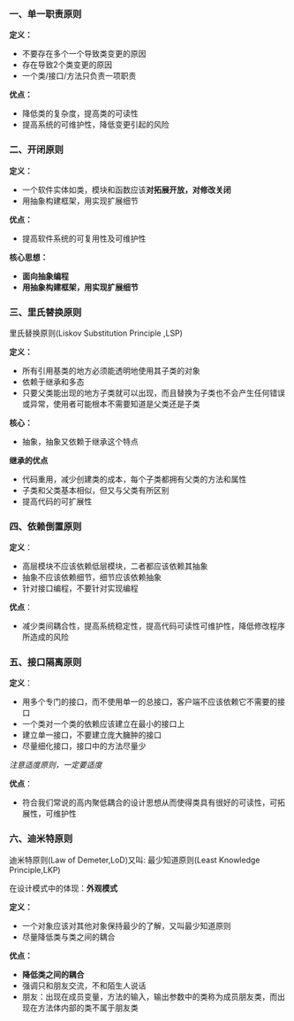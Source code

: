 ### 一、单一职责原则
**定义：**
- 不要存在多个一个导致类变更的原因
- 存在导致2个类变更的原因
- 一个类/接口/方法只负责一项职责

**优点：**
- 降低类的复杂度，提高类的可读性
- 提高系统的可维护性，降低变更引起的风险

### 二、开闭原则
**定义：**
- 一个软件实体如类，模块和函数应该**对拓展开放，对修改关闭**
- 用抽象构建框架，用实现扩展细节

**优点：**
- 提高软件系统的可复用性及可维护性

**核心思想：**
- **面向抽象编程**
- **用抽象构建框架，用实现扩展细节**

### 三、里氏替换原则
里氏替换原则(Liskov Substitution Principle ,LSP)

**定义：**
- 所有引用基类的地方必须能透明地使用其子类的对象
- 依赖于继承和多态
- 只要父类能出现的地方子类就可以出现，而且替换为子类也不会产生任何错误或异常，使用者可能根本不需要知道是父类还是子类

**核心：**
- 抽象，抽象又依赖于继承这个特点

**继承的优点**
- 代码重用，减少创建类的成本，每个子类都拥有父类的方法和属性
- 子类和父类基本相似，但又与父类有所区别
- 提高代码的可扩展性

### 四、依赖倒置原则
**定义**：
- 高层模块不应该依赖低层模块，二者都应该依赖其抽象
- 抽象不应该依赖细节，细节应该依赖抽象
- 针对接口编程，不要针对实现编程

**优点**：
- 减少类间耦合性，提高系统稳定性，提高代码可读性可维护性，降低修改程序所造成的风险

### 五、接口隔离原则
**定义**：
- 用多个专门的接口，而不使用单一的总接口，客户端不应该依赖它不需要的接口
- 一个类对一个类的依赖应该建立在最小的接口上
- 建立单一接口，不要建立庞大臃肿的接口
- 尽量细化接口，接口中的方法尽量少

*注意适度原则，一定要适度*

**优点**：
- 符合我们常说的高内聚低耦合的设计思想从而使得类具有很好的可读性，可拓展性，可维护性

### 六、迪米特原则
迪米特原则(Law of Demeter,LoD)又叫: 最少知道原则(Least Knowledge Principle,LKP)

在设计模式中的体现：**外观模式**

**定义：**
- 一个对象应该对其他对象保持最少的了解，又叫最少知道原则
- 尽量降低类与类之间的耦合

**优点：**
- **降低类之间的耦合**
- 强调只和朋友交流，不和陌生人说话
- 朋友：出现在成员变量，方法的输入，输出参数中的类称为成员朋友类，而出现在方法体内部的类不属于朋友类